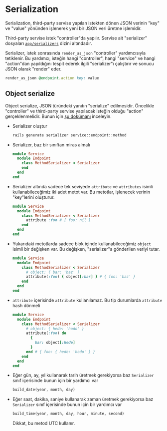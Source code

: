 Serialization
=============

Serialization, third-party servise yapılan istekten dönen JSON verinin "key" ve
"value" yönünden işlenerek yeni bir JSON veri üretme işlemidir.

Third-party servise istek "controller"da yapılır. Servise ait "serializer"
dosyaları
[`app/serializers`](https://github.com/omu/xokul/tree/dev/app/serializers)
dizini altındadır.

Serializer, istek sonrasında `render_as_json` "controller" yardımcısıyla
tetiklenir. Bu yardımcı, isteğin hangi "controller", hangi "service" ve hangi
"action"dan yapıldığını tespit ederek ilgili "serializer"ı çalıştırır ve sonucu
JSON olarak "render" eder.

```ruby
render_as_json @endpoint.action key: value
```

Object serialize
----------------

Object serialize, JSON türündeki yanıtın "serialize" edilmesidir. Öncelikle
"controller" ve third-party servise yapılacak isteğin olduğu "action"
gerçeklenmelidir. Bunun için [şu
dokümanı](https://github.com/omu/xokul/blob/dev/doc/howto/services.md)
inceleyin.

- Serializer oluştur

  ```sh
  rails generate serializer service::endpoint::method
  ```

- Serializer, baz bir sınıftan miras almalı

  ```ruby
  module Service
    module Endpoint
      class MethodSerializer < Serializer
      end
    end
  end
  ```

- Serializer altında sadece tek seviyede `attribute` ve `attributes` isimli
  kullanabileceğimiz iki adet metot var. Bu metotlar, işlenecek verinin
  "key"lerini oluşturur.

  ```ruby
  module Service
    module Endpoint
      class MethodSerializer < Serializer
        attribute :foo # { foo: nil }
      end
    end
  end
  ```

- Yukarıdaki metotlarda sadece blok içinde kullanabileceğimiz `object` isimli
  bir değişken var. Bu değişken, "serializer"a gönderilen veriyi tutar.

  ```ruby
  module Service
    module Endpoint
      class MethodSerializer < Serializer
        # object: { bar: 'baz' }
        attribute(:foo) { object[:bar] } # { foo: 'baz' }
      end
    end
  end
  ```

- `attribute` içerisinde `attribute` kullanılamaz. Bu tip durumlarda `attribute`
  hash dönmeli

  ```ruby
  module Service
    module Endpoint
      class MethodSerializer < Serializer
        # object: { hede: 'hodo' }
        attribute(:foo) do
          {
            bar: object[:hede]
          }
        end # { foo: { hede: 'hodo' } }
      end
    end
  end
  ```

- Eğer gün, ay, yıl kullanarak tarih üretmek gerekiyorsa baz `Serializer` sınıf
  içerisinde bunun için bir yardımcı var

  ```ruby
  build_date(year, month, day)
  ```

- Eğer saat, dakika, saniye kullanarak zaman üretmek gerekiyorsa baz
  `Serializer` sınıf içerisinde bunun için bir yardımcı var

  ```ruby
  build_time(year, month, day, hour, minute, second)
  ```

  Dikkat, bu metod UTC kullanır.
